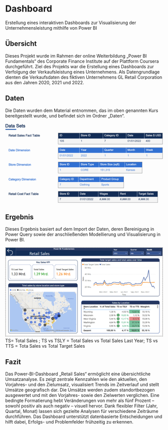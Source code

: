# Dashboard
Erstellung eines interaktiven Dashboards zur Visualisierung der Unternehmensleistung mithilfe von Power BI
## Übersicht
Dieses Projekt wurde im Rahmen der online Weiterbildung „Power BI Fundamentals“ des Corporate Finance Institute auf der Plattform Coursera durchgeführt. Ziel des Projekts war die Erstellung eines Dashboards zur Verfolgung der  Verkaufsleistung eines Unternehmens. Als Datengrundlage dienten die Verkaufsdaten des fiktiven Unternehmens GL Retail Corporation  aus den Jahren 2020, 2021 und 2022. 

## Daten 
Die Daten wurden dem Material entnommen, das im oben genannten Kurs bereitgestellt wurde, und befindet sich im Ordner „Daten“.

![alt text](DataSet.png)
## Ergebnis
Dieses Ergebnis basiert auf dem Import der Daten, deren Bereinigung in Power Query sowie der anschließenden Modellierung und Visualisierung in Power BI.

![alt text](Dashboard.png)
TS= Total Sales ; TS vs TSLY = Total Sales vs Total Sales Last Year; TS vs TTS = Tota Sales vs Total Target Sales

## Fazit
Das Power-BI-Dashboard „Retail Sales“ ermöglicht eine übersichtliche Umsatzanalyse. Es zeigt zentrale Kennzahlen wie den aktuellen, den Vorjahres- und den Zielumsatz, visualisiert Trends im Zeitverlauf und stellt Umsätze geografisch dar. Die Umsätze werden zudem standortbezogen ausgewertet und mit den Vorjahres- sowie den Zielwerten verglichen. Eine bedingte Formatierung hebt Veränderungen von mehr als fünf Prozent – sowohl positiv als auch negativ – visuell hervor. Dank flexibler Filter (Jahr, Quartal, Monat) lassen sich gezielte Analysen für verschiedene Zeiträume durchführen. Das Dashboard unterstützt datenbasierte Entscheidungen und hilft dabei, Erfolgs- und Problemfelder frühzeitig zu erkennen.